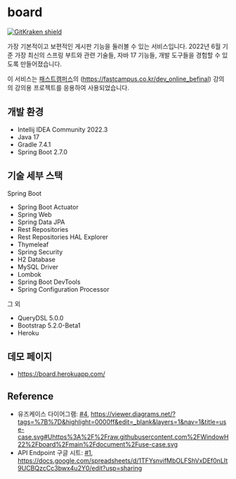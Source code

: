 # board
[![GitKraken shield](https://img.shields.io/badge/GitKraken-Legendary%20Git%20Tools-teal?style=plastic&logo=gitkraken)](http://gitkraken.link/uno)

가장 기본적이고 보편적인 게시판 기능을 둘러볼 수 있는 서비스입니다. 2022년 6월 기준 가장 최신의 스프링 부트와 관련 기술들, 자바 17 기능들, 개발 도구들을 경험할 수 있도록 만들어졌습니다.

이 서비스는 [패스트캠퍼스](https://fastcampus.co.kr/)의 (https://fastcampus.co.kr/dev_online_befinal) 강의의 강의용 프로젝트를 응용하여 사용되었습니다.

## 개발 환경

* Intellij IDEA Community 2022.3
* Java 17
* Gradle 7.4.1
* Spring Boot 2.7.0

## 기술 세부 스택

Spring Boot

* Spring Boot Actuator
* Spring Web
* Spring Data JPA
* Rest Repositories
* Rest Repositories HAL Explorer
* Thymeleaf
* Spring Security
* H2 Database
* MySQL Driver
* Lombok
* Spring Boot DevTools
* Spring Configuration Processor

그 외

* QueryDSL 5.0.0
* Bootstrap 5.2.0-Beta1
* Heroku

## 데모 페이지

* https://board.herokuapp.com/

## Reference

* 유즈케이스 다이어그램: [#4](https://github.com/WindowH22/board/issues/4),
https://viewer.diagrams.net/?tags=%7B%7D&highlight=0000ff&edit=_blank&layers=1&nav=1&title=use-case.svg#Uhttps%3A%2F%2Fraw.githubusercontent.com%2FWindowH22%2Fboard%2Fmain%2Fdocument%2Fuse-case.svg
* API Endpoint 구글 시트: [#1](https://github.com/WindowH22/board/issues/1), https://docs.google.com/spreadsheets/d/1TFYsnvifMbOLFShVxDEf0nLIt9UCBQzcCc3bwx4u2Y0/edit?usp=sharing
